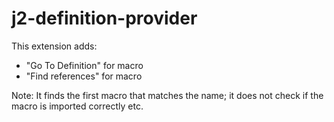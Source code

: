 # j2-definition-provider

This extension adds:

- "Go To Definition" for macro
- "Find references" for macro

Note: It finds the first macro that matches the name; it does not check if the macro is imported correctly etc.
